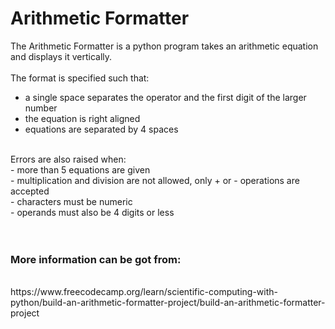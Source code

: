 # Arithmetic Formatter

The Arithmetic Formatter is a python program takes an arithmetic equation and displays it vertically.<br>
<br>
The format is specified such that:<br>
- a single space separates the operator and the first digit of the larger number<br>
- the equation is right aligned<br>
- equations are separated by 4 spaces<br>
<br>
Errors are also raised when:<br>
- more than 5 equations are given<br>
- multiplication and division are not allowed, only + or - operations are accepted<br>
- characters must be numeric<br>
- operands must also be 4 digits or less<br>
<br>
<br>

<h3>More information can be got from:</h3><br>
https://www.freecodecamp.org/learn/scientific-computing-with-python/build-an-arithmetic-formatter-project/build-an-arithmetic-formatter-project
